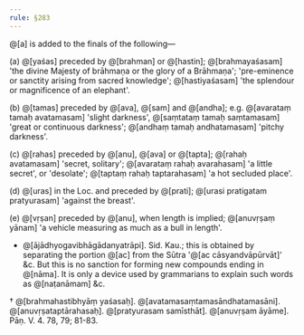 ```yaml
---
rule: §283
---
```


@[a] is added to the finals of the following—

(a) @[yaśas] preceded by @[brahman] or @[hastin]; @[brahmayaśasam] 'the divine Majesty of brāhmaṇa or the glory of a Brāhmaṇa'; 'pre-eminence or sanctity arising from sacred knowledge'; @[hastiyaśasam] 'the splendour or magnificence of an elephant'.

(b) @[tamas] preceded by @[ava], @[sam] and @[andha]; e.g. @[avarataṃ tamaḥ avatamasam] 'slight darkness', @[saṃtataṃ tamaḥ saṃtamasam] 'great or continuous darkness'; @[andhaṃ tamaḥ andhatamasam] 'pitchy darkness'.

(c) @[rahas] preceded by @[anu], @[ava] or @[tapta]; @[rahaḥ avatamasam] 'secret, solitary'; @[avarataṃ rahaḥ avarahasam] 'a little secret', or 'desolate'; @[taptaṃ rahaḥ taptarahasam] 'a hot secluded place'.

(d) @[uras] in the Loc. and preceded by @[prati]; @[urasi pratigatam pratyurasam] 'against the breast'.

(e) @[vṛṣan] preceded by @[anu], when length is implied; @[anuvṛṣaṃ yānam] 'a vehicle measuring as much as a bull in length'.

- @[ājādhyogavibhāgādanyatrāpi]. Sid. Kau.; this is obtained by separating the portion @[ac] from the Sūtra '@[ac cāsyandvāpūrvāt]' &c. But this is no sanction for forming new compounds ending in @[nāma]. It is only a device used by grammarians to explain such words as @[naṭanāmam] &c.

† @[brahmahastibhyāṃ yaśasaḥ]. @[avatamasaṃtamasāndhatamasāni]. @[anuvṛṣataptārahasaḥ]. @[pratyurasam samīsthāt]. @[anuvṛṣam āyāme]. Pāṇ. V. 4. 78, 79; 81-83.